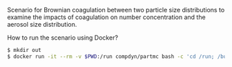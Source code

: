 Scenario for Brownian coagulation between two particle size distributions to examine the
impacts of coagulation on number concentration and the aerosol size distribution.


How to run the scenario using Docker?

```bash
$ mkdir out
$ docker run -it --rm -v $PWD:/run compdyn/partmc bash -c 'cd /run; /build/partmc example.spec'
```

